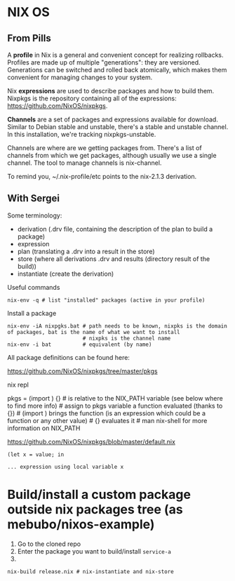 # NIX OS

## From Pills


A **profile** in Nix is a general and convenient concept for realizing rollbacks.
Profiles are made up of multiple "generations": they are versioned.
Generations can be switched and rolled back atomically, which makes them convenient for managing changes to your system.

Nix **expressions** are used to describe packages and how to build them. Nixpkgs is the repository containing all of the expressions: https://github.com/NixOS/nixpkgs.

**Channels** are a set of packages and expressions available for download. Similar to Debian stable and unstable, there's a stable and unstable channel. In this installation, we're tracking nixpkgs-unstable.

Channels are where are we getting packages from. There's a list of channels from which we get packages, although usually we use a single channel. The tool to manage channels is nix-channel.

To remind you, ~/.nix-profile/etc points to the nix-2.1.3 derivation.



## With Sergei
Some terminology: 
- derivation (.drv file, containing the description of the plan to build a package)
- expression
- plan (translating a .drv into a result in the store)
- store (where all derivations .drv and results (directory result of the build))
- instantiate (create the derivation)



Useful commands

```
nix-env -q # list "installed" packages (active in your profile)
```


Install a package
```
nix-env -iA nixpgks.bat # path needs to be known, nixpks is the domain of packages, bat is the name of what we want to install
                        # nixpks is the channel name
nix-env -i bat          # equivalent (by name)
```

All package definitions can be found here: 

https://github.com/NixOS/nixpkgs/tree/master/pkgs


nix repl

pkgs = (import <nixpkgs>) {}   # <nixpkgs> is relative to the NIX_PATH variable (see below where to find more info)
                             # assign to pkgs variable a function evaluated (thanks to {})
                             # (import <nixpkgs>) brings the function (is an expression which could be a function or any other value)
                             # {} evaluates it
                             # man nix-shell for more information on NIX_PATH



https://github.com/NixOS/nixpkgs/blob/master/default.nix

```
(let x = value; in

... expression using local variable x
```



# Build/install a custom package outside nix packages tree (as mebubo/nixos-example)

1. Go to the cloned repo
2. Enter the package you want to build/install `service-a`
3. 
```
nix-build release.nix # nix-instantiate and nix-store
```

